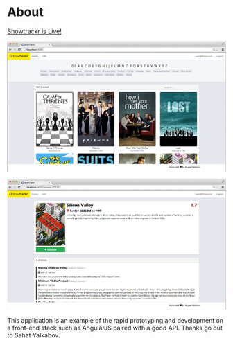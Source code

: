 # About

[Showtrackr is Live!](http://damp-lowlands-1497.herokuapp.com/)

![Homepage](https://raw.githubusercontent.com/rralston/showtrackr/master/public/images/Demo1.jpg)

![Detail Page](https://raw.githubusercontent.com/rralston/showtrackr/master/public/images/Demo2.jpg)

This application is an example of the rapid prototyping and development on a front-end stack such as AngularJS paired with a good API. Thanks go out to Sahat Yalkabov. 